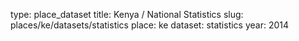 type: place_dataset
title: Kenya / National Statistics
slug: places/ke/datasets/statistics
place: ke
dataset: statistics
year: 2014
